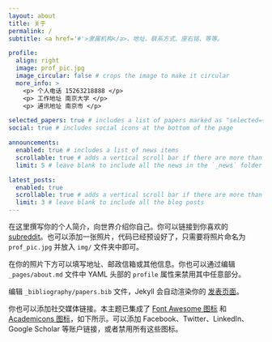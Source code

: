 ```yaml
---
layout: about
title: 关于
permalink: /
subtitle: <a href='#'>隶属机构</a>、地址、联系方式、座右铭、等等。

profile:
  align: right
  image: prof_pic.jpg
  image_circular: false # crops the image to make it circular
  more_info: >
    <p> 个人电话 15263218888 </p>
    <p> 工作地址 南京大学 </p>
    <p> 通讯地址 南京市 </p>

selected_papers: true # includes a list of papers marked as "selected={true}"
social: true # includes social icons at the bottom of the page

announcements:
  enabled: true # includes a list of news items
  scrollable: true # adds a vertical scroll bar if there are more than 3 news items
  limit: 5 # leave blank to include all the news in the `_news` folder

latest_posts:
  enabled: true
  scrollable: true # adds a vertical scroll bar if there are more than 3 new posts items
  limit: 3 # leave blank to include all the blog posts
---
```


在这里撰写你的个人简介，向世界介绍你自己。你可以链接到你喜欢的 [subreddit](http://reddit.com)。也可以添加一张照片，代码已经预设好了，只需要将照片命名为 `prof_pic.jpg` 并放入 `img/` 文件夹中即可。

在你的照片下方可以填写地址、邮政信箱或其他信息。你也可以通过编辑 `_pages/about.md` 文件中 YAML 头部的 `profile` 属性来禁用其中任意部分。

编辑 `_bibliography/papers.bib` 文件，Jekyll 会自动渲染你的 [发表页面](/al-folio/publications/)。

你也可以添加社交媒体链接。本主题已集成了 [Font Awesome 图标](https://fontawesome.com/) 和 [Academicons 图标](https://jpswalsh.github.io/academicons/)，如下所示。可以添加 Facebook、Twitter、LinkedIn、Google Scholar 等账户链接，或者禁用所有这些图标。




